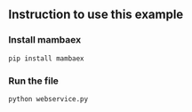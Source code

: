 ## Instruction to use this example

### Install mambaex

`pip install mambaex`

### Run the file

`python webservice.py`
